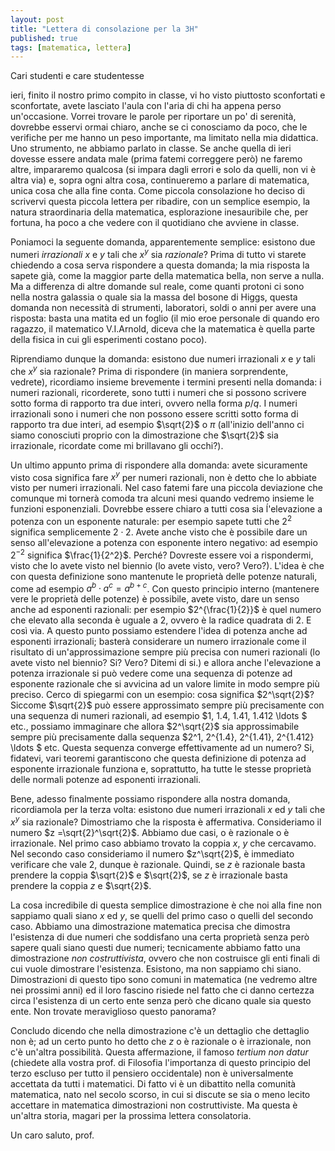 ```yaml
---
layout: post
title: "Lettera di consolazione per la 3H"
published: true
tags: [matematica, lettera] 
---
```


Cari studenti e care studentesse

ieri, finito il nostro primo compito in classe, vi ho visto piuttosto sconfortati e sconfortate,
avete lasciato l'aula con l'aria di chi ha appena perso un'occasione. Vorrei trovare le parole per
riportare un po' di serenità, dovrebbe esservi ormai chiaro, anche se ci conosciamo da poco, che le
verifiche per me hanno un peso importante, ma limitato nella mia didattica. Uno strumento, ne
abbiamo parlato in classe. Se anche quella di ieri dovesse essere andata male (prima fatemi
correggere però) ne faremo altre, impararemo qualcosa (si impara dagli errori e solo da quelli, non
vi è altra via) e, sopra ogni altra cosa, continueremo a parlare di matematica, unica cosa che alla
fine conta. Come piccola consolazione ho deciso di scrivervi questa piccola lettera per ribadire,
con un semplice esempio, la natura straordinaria della matematica, esplorazione inesauribile che,
per fortuna, ha poco a che vedere con il quotidiano che avviene in classe.

Poniamoci la seguente domanda, apparentemente semplice: esistono due numeri *irrazionali* $x$ e $y$
tali che $x^y$ sia *razionale*? Prima di tutto vi starete chiedendo a cosa serva rispondere a questa 
domanda; la mia risposta la sapete già, come la maggior parte della matematica bella, non serve a nulla. Ma a
differenza di altre domande sul reale, come quanti protoni ci sono nella nostra galassia o quale sia
la massa del bosone di Higgs, questa domanda non necessità di strumenti, laboratori, soldi o anni
per avere una risposta: basta una matita ed un foglio (il mio eroe personale di quando ero ragazzo, il matematico V.I.Arnold,
diceva che la matematica è quella parte della fisica in cui gli esperimenti costano poco).

Riprendiamo dunque la domanda: esistono due numeri irrazionali $x$ e $y$ tali che $x^y$ sia
razionale? Prima di rispondere (in maniera sorprendente, vedrete), ricordiamo insieme brevemente i
termini presenti nella domanda: i numeri razionali, ricorderete, sono tutti i numeri che si possono
scrivere sotto forma di rapporto tra due interi, ovvero nella forma  $p/q$. I numeri irrazionali sono i numeri che non
possono essere scritti sotto forma di rapporto tra due interi, ad esempio $\sqrt{2}$ o $\pi$
(all'inizio dell'anno ci siamo conosciuti proprio con la dimostrazione che $\sqrt{2}$ sia
irrazionale, ricordate come mi brillavano gli occhi?).

Un ultimo appunto prima di rispondere alla domanda: avete sicuramente visto cosa significa fare
$x^y$ per numeri razionali, non è detto che lo abbiate visto per numeri irrazionali. Nel caso fatemi
fare una piccola deviazione che comunque mi tornerà comoda tra alcuni mesi quando vedremo insieme le
funzioni esponenziali. Dovrebbe essere
chiaro a tutti cosa sia ĺ'elevazione a potenza con un esponente naturale: per esempio sapete tutti
che $2^2$ significa semplicemente $2\cdot 2$. Avete anche visto che è possibile dare un senso
all'elevazione a potenza con esponente intero negativo: ad esempio $2^{-2}$ significa
$\frac{1}{2^2}$. Perché? Dovreste essere voi a rispondermi, visto che lo avete visto nel biennio (lo
avete visto, vero? Vero?). L'idea è che con questa definizione sono mantenute le proprietà delle
potenze naturali, come ad esempio $a^b\cdot a^c = a^{b+c}$. Con questo principio interno (mantenere
vere le proprietà delle potenze) è possibile, avete visto, dare un senso anche ad esponenti
razionali: per esempio $2^{\frac{1}{2}}$ è quel numero che elevato alla seconda è uguale a $2$,
ovvero è la radice quadrata di $2$. E così via. A questo punto possiamo estendere l'idea di potenza
anche ad esponenti irrazionali; basterà considerare un numero irrazionale come il risultato di
un'approssimazione sempre più precisa con numeri razionali (lo avete visto nel biennio? Si? Vero? 
Ditemi di si.) e allora anche l'elevazione a potenza irrazionale si può vedere come una
sequenza di potenze ad esponente razionale che si avvicina ad un valore limite in modo sempre più preciso. 
Cerco di spiegarmi con un esempio:
cosa significa $2^\sqrt{2}$? Siccome $\sqrt{2}$ può essere approssimato sempre più precisamente con
una sequenza di numeri razionali, ad esempio $1, 1.4, 1.41, 1.412 \ldots $ etc., possiamo immaginare
che allora $2^\sqrt{2}$ sia approssimabile sempre più precisamente dalla sequenza $2^1, 2^{1.4},
2^{1.41}, 2^{1.412} \ldots $ etc. Questa sequenza converge effettivamente ad un numero? Si, fidatevi,
vari teoremi garantiscono che questa definizione di potenza ad esponente irrazionale funziona e,
soprattutto, ha tutte le stesse proprietà delle normali potenze ad esponenti irrazionali.

Bene, adesso finalmente possiamo rispondere alla nostra domanda, ricordiamola per la terza volta:
esistono due numeri irrazionali $x$ ed $y$ tali che $x^y$ sia razionale? Dimostriamo che la risposta
è affermativa. Consideriamo il numero $z =\sqrt{2}^\sqrt{2}$. Abbiamo due casi, o è razionale o è
irrazionale. Nel primo caso abbiamo trovato la coppia $x$, $y$ che cercavamo. Nel secondo caso
consideriamo il numero $z^\sqrt{2}$, è immediato verificare che vale $2$, dunque è razionale.
Quindi, se $z$ è razionale basta prendere la coppia $\sqrt{2}$ e $\sqrt{2}$, se $z$ è irrazionale
basta prendere la coppia $z$ e $\sqrt{2}$.

La cosa incredibile di questa semplice dimostrazione è che noi alla fine non sappiamo quali siano
$x$ ed $y$, se quelli del primo caso o quelli del secondo caso. Abbiamo una dimostrazione matematica
precisa che dimostra l'esistenza di due numeri che soddisfano una certa proprietà senza però
sapere quali siano questi due numeri; tecnicamente abbiamo fatto una dimostrazione *non costruttivista*,
ovvero che non costruisce gli enti finali di cui vuole dimostrare l'esistenza. Esistono, ma non sappiamo chi siano. Dimostrazioni di questo
tipo sono comuni in matematica (ne vedremo altre nei prossimi anni) ed il loro fascino risiede nel
fatto che ci danno certezza circa l'esistenza di un certo ente senza però che dicano quale sia
questo ente. Non trovate meraviglioso questo panorama?

Concludo dicendo che nella dimostrazione c'è un dettaglio che dettaglio non è; ad un certo punto ho
detto che $z$ o è razionale o è irrazionale, non c'è un'altra possibilità. Questa affermazione, il
famoso *tertium non datur* (chiedete alla vostra prof. di Filosofia l'importanza di questo principio
del terzo escluso per tutto il pensiero occidentale) non è universalmente accettata da tutti i
matematici. Di fatto vi è un dibattito nella comunità matematica, nato nel secolo scorso, in cui si discute se sia o meno lecito accettare in
matematica dimostrazioni non costruttiviste. Ma questa è un'altra storia, magari per la prossima lettera consolatoria.

Un caro saluto, prof.

